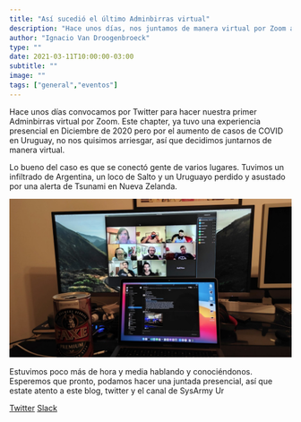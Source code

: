 ```yaml
---
title: "Así sucedió el último Adminbirras virtual"
description: "Hace unos días, nos juntamos de manera virtual por Zoom a tomar algo fresco y hablar sobre cosas muy de nerds."
author: "Ignacio Van Droogenbroeck"
type: ""
date: 2021-03-11T10:00:00-03:00
subtitle: ""
image: ""
tags: ["general","eventos"]
---
```


Hace unos días convocamos por Twitter para hacer nuestra primer Adminbirras virtual por Zoom. Este chapter, ya tuvo una experiencia presencial en Diciembre de 2020 pero por el aumento de casos de COVID en Uruguay, no nos quisimos arriesgar, así que decidimos juntarnos de manera virtual.
 
Lo bueno del caso es que se conectó gente de varios lugares. Tuvimos un infiltrado de Argentina, un loco de Salto y un Uruguayo perdido y asustado por una alerta de Tsunami en Nueva Zelanda.
 
![adminbirras_marzo](media/adminbirras_marzo.jpg)
 
Estuvimos poco más de hora y media hablando y conociéndonos. Esperemos que pronto, podamos hacer una juntada presencial, así que estate atento a este blog, twitter y el canal de SysArmy Ur

[Twitter](https://twitter.com/sysarmyuy)
[Slack](https://nerdearla.slack.com/archives/C01AF529AJZ/p1615464198000800)